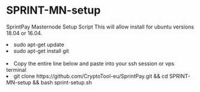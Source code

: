 
# SPRINT-MN-setup 

 SprintPay Masternode Setup Script  This will allow install for ubuntu versions 18.04 or 16.04.

<li>sudo apt-get update
<li>sudo apt-get install git
<br><br>
<li>Copy the entire line below and paste into your ssh session or vps terminal
 <li>git clone https://github.com/CryptoTool-eu/SprintPay.git && cd SPRINT-MN-setup && bash sprint-setup.sh
 <br>
